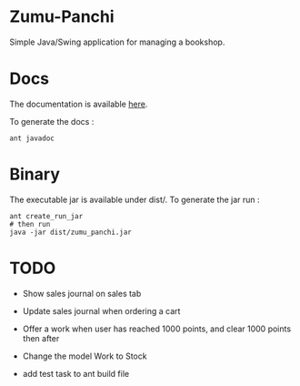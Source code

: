 # Zumu-Panchi

Simple Java/Swing application for managing a bookshop.

# Docs

The documentation is available [here](https://poulpy.github.io/Zumu-Panchi/).

To generate the docs : 

	ant javadoc
	
	
# Binary

The executable jar is available under dist/.
To generate the jar run :

	ant create_run_jar
	# then run
	java -jar dist/zumu_panchi.jar

# TODO

- Show sales journal on sales tab
- Update sales journal when ordering a cart

- Offer a work when user has reached 1000 points, and clear 1000 points then after

- Change the model Work to Stock
- add test task to ant build file

